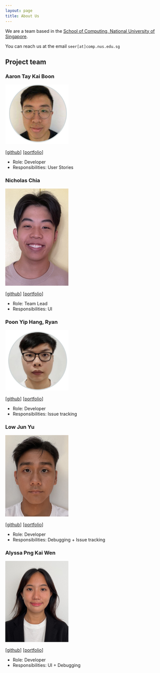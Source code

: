 ```yaml
---
layout: page
title: About Us
---
```


We are a team based in the [School of Computing, National University of Singapore](http://www.comp.nus.edu.sg).

You can reach us at the email `seer[at]comp.nus.edu.sg`

## Project team

### Aaron Tay Kai Boon

<img src="images/kb-tay.png" width="200px">

[[github](https://github.com/Kb-tay)]
[[portfolio](team/kb-tay.md)]

* Role: Developer
* Responsibilities: User Stories

### Nicholas Chia

<img src="images/nikele2001.png" width="200px">

[[github](http://github.com/nikele2001)]
[[portfolio](team/nikele2001.md)]

* Role: Team Lead
* Responsibilities: UI

### Poon Yip Hang, Ryan

<img src="images/sopa301.png" width="200px">

[[github](http://github.com/sopa301)] [[portfolio](team/sopa301.md)]

* Role: Developer
* Responsibilities: Issue tracking

### Low Jun Yu

<img src="images/jylow.png" width="200px">

[[github](http://github.com/jylow)]
[[portfolio](team/jylow.md)]

* Role: Developer
* Responsibilities: Debugging + Issue tracking

### Alyssa Png Kai Wen

<img src="images/alyssapng.png" width="200px">

[[github](https://github.com/AlyssaPng)]
[[portfolio](team/alyssapng.md)]

* Role: Developer
* Responsibilities: UI + Debugging
